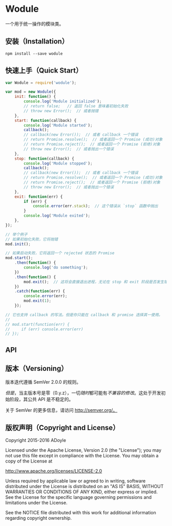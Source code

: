 # Wodule

一个用于统一操作的模块类。

## 安装（Installation）

`npm install --save wodule`

## 快速上手（Quick Start）

```js
var Wodule = require('wodule');

var mod = new Wodule({
    init: function() {
        console.log('Module initialized');
        // return false;   // 返回 false 意味着初始化失败
        // throw new Error();  // 或者抛错
    },
    start: function(callback) {
        console.log('Module started');
        callback();
        // callback(new Error());  // 或者 callback 一个错误
        // return Promise.resolve();  // 或者返回一个 Promise (成功)对象
        // return Promise.reject();  // 或者返回一个 Promise (拒绝)对象
        // throw new Error();  // 或者抛出一个错误
    },
    stop: function(callback) {
        console.log('Module stopped');
        callback();
        // callback(new Error());  // 或者 callback 一个错误
        // return Promise.resolve();  // 或者返回一个 Promise (成功)对象
        // return Promise.reject();  // 或者返回一个 Promise (拒绝)对象
        // throw new Error();  // 或者抛出一个错误
    },
    exit: function(err) {
        if (err) {
            console.error(err.stack);  // 这个错误从 `stop` 函数中抛出
        }
        console.log('Module exited');
    },
});

// 举个例子
// 如果初始化失败，它将抛错
mod.init();

// 如果启动失败，它将返回一个 rejected 状态的 Promise
mod.start();
    .then(function() {
        console.log('do something');
    })
    .then(function() {
        mod.exit();  // 这将会直接退出进程，无论在 stop 和 exit 阶段是否发生错误。
    })
    .catch(function(err) {
        console.error(err);
        mod.exit(1);
    });

// 它也支持 callback 的写法。但是你只能在 callback 和 promise 选择其一使用。
//
// mod.start(function(err) {
//     if (err) console.error(err)
// });
```


## API


## 版本（Versioning）

版本迭代遵循 SemVer 2.0.0 的规则。

*但是*，当主版本号是零（0.y.z），一切*随时*都可能有*不兼容的修改*。这处于开发初始阶段，其公共 API 是不稳定的。

关于 SemVer 的更多信息，请访问 http://semver.org/。

## 版权声明（Copyright and License）

Copyright 2015-2016 ADoyle

Licensed under the Apache License, Version 2.0 (the "License"); you may not use this file except in compliance with the License.
You may obtain a copy of the License at

   http://www.apache.org/licenses/LICENSE-2.0

Unless required by applicable law or agreed to in writing, software distributed under the License is distributed on an "AS IS" BASIS, WITHOUT WARRANTIES OR CONDITIONS OF ANY KIND, either express or implied.
See the License for the specific language governing permissions and limitations under the License.

See the NOTICE file distributed with this work for additional information regarding copyright ownership.
